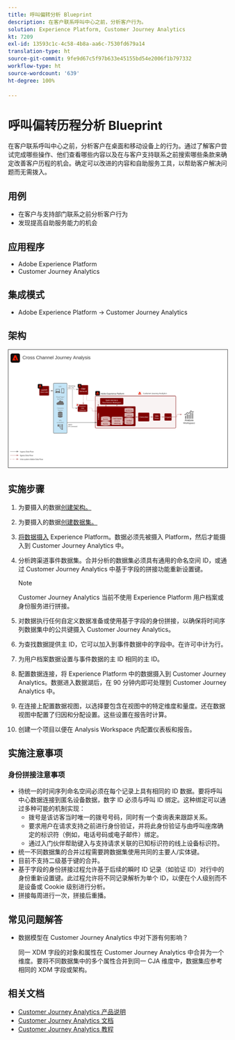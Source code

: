 ```yaml
---
title: 呼叫偏转分析 Blueprint
description: 在客户联系呼叫中心之前，分析客户行为。
solution: Experience Platform, Customer Journey Analytics
kt: 7209
exl-id: 13593c1c-4c58-4b8a-aa6c-7530fd679a14
translation-type: ht
source-git-commit: 9fe9d67c5f97b633e45155bd54e2006f1b797332
workflow-type: ht
source-wordcount: '639'
ht-degree: 100%

---
```


# 呼叫偏转历程分析 Blueprint

在客户联系呼叫中心之前，分析客户在桌面和移动设备上的行为。通过了解客户尝试完成哪些操作、他们查看哪些内容以及在与客户支持联系之前搜索哪些条款来确定改善客户历程的机会。确定可以改进的内容和自助服务工具，以帮助客户解决问题而无需拨入。

## 用例

* 在客户与支持部门联系之前分析客户行为
* 发现提高自助服务能力的机会

## 应用程序

* Adobe Experience Platform
* Customer Journey Analytics

## 集成模式

* Adobe Experience Platform → Customer Journey Analytics

## 架构

<img src="assets/CJA.svg" alt="Customer Journey Analytics Blueprint 的参考架构" style="border:1px solid #4a4a4a" />

## 实施步骤

1. 为要摄入的数据[创建架构。](https://experienceleague.adobe.com/docs/platform-learn/tutorials/schemas/create-a-schema.html?lang=zh-Hans)
1. 为要摄入的数据[创建数据集。](https://experienceleague.adobe.com/docs/platform-learn/tutorials/data-ingestion/create-datasets-and-ingest-data.html?lang=zh-Hans)
1. [将数据摄入](https://experienceleague.adobe.com/?recommended=ExperiencePlatform-D-1-2020.1.dataingestion&amp;lang=zh-Hans) Experience Platform。数据必须先被摄入 Platform，然后才能摄入到 Customer Journey Analytics 中。
1. 分析跨渠道事件数据集。合并分析的数据集必须具有通用的命名空间 ID，或通过 Customer Journey Analytics 中基于字段的拼接功能重新设置键。 

   >[!NOTE]
   >
   >Customer Journey Analytics 当前不使用 Experience Platform 用户档案或身份服务进行拼接。

1. 对数据执行任何自定义数据准备或使用基于字段的身份拼接，以确保将时间序列数据集中的公共键摄入 Customer Journey Analytics。
1. 为查找数据提供主 ID，它可以加入到事件数据中的字段中。在许可中计为行。
1. 为用户档案数据设置与事件数据的主 ID 相同的主 ID。
1. 配置数据连接，将 Experience Platform 中的数据摄入到 Customer Journey Analytics。数据进入数据湖后，在 90 分钟内即可处理到 Customer Journey Analytics 中。
1. 在连接上配置数据视图，以选择要包含在视图中的特定维度和量度。还在数据视图中配置了归因和分配设置。这些设置在报告时计算。
1. 创建一个项目以便在 Analysis Workspace 内配置仪表板和报告。

## 实施注意事项

### 身份拼接注意事项

* 待统一的时间序列命名空间必须在每个记录上具有相同的 ID 数据。要将呼叫中心数据连接到匿名设备数据，数字 ID 必须与呼叫 ID 绑定。这种绑定可以通过多种可能的机制实现：
   * 拨号是该访客当时唯一的拨号号码，同时有一个查询表来跟踪关系。
   * 要求用户在请求支持之前进行身份验证，并将此身份验证与由呼叫座席确定的标识符（例如，电话号码或电子邮件）绑定。
   * 通过入门伙伴帮助键入与支持请求关联的已知标识符的线上设备标识符。
* 统一不同数据集的合并过程需要跨数据集使用共同的主要人/实体键。
* 目前不支持二级基于键的合并。
* 基于字段的身份拼接过程允许基于后续的瞬时 ID 记录（如验证 ID）对行中的身份重新设置键。此过程允许将不同记录解析为单个 ID，以便在个人级别而不是设备或 Cookie 级别进行分析。
* 拼接每周进行一次，拼接后重播。

## 常见问题解答

* 数据模型在 Customer Journey Analytics 中对下游有何影响？

   同一 XDM 字段的对象和属性在 Customer Journey Analytics 中合并为一个维度。要将不同数据集中的多个属性合并到同一 CJA 维度中，数据集应参考相同的 XDM 字段或架构。

## 相关文档

* [Customer Journey Analytics 产品说明](https://helpx.adobe.com/cn/legal/product-descriptions/customer-journey-analytics.html)
* [Customer Journey Analytics 文档](https://experienceleague.adobe.com/docs/customer-journey-analytics.html?lang=zh-Hans)
* [Customer Journey Analytics 教程](https://experienceleague.adobe.com/docs/customer-journey-analytics-learn/tutorials/overview.html?lang=zh-Hans)
